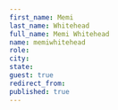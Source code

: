 ```yaml
---
first_name: Memi
last_name: Whitehead
full_name: Memi Whitehead
name: memiwhitehead
role: 
city: 
state: 
guest: true
redirect_from: 
published: true
---
```


